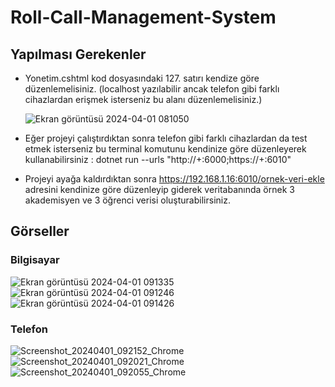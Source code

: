 # Roll-Call-Management-System

## Yapılması Gerekenler
* Yonetim.cshtml kod dosyasındaki 127. satırı kendize göre düzenlemelisiniz. (localhost yazılabilir ancak telefon gibi farklı cihazlardan erişmek isterseniz bu alanı düzenlemelisiniz.)

  ![Ekran görüntüsü 2024-04-01 081050](https://github.com/HarunUcan/Roll-Call-Management-System/assets/129796812/9664b310-8c5f-483c-a144-47c25be7c059)

* Eğer projeyi çalıştırdıktan sonra telefon gibi farklı cihazlardan da test etmek isterseniz bu terminal komutunu kendinize göre düzenleyerek kullanabilirsiniz : dotnet run --urls "http://+:6000;https://+:6010"

* Projeyi ayağa kaldırdıktan sonra https://192.168.1.16:6010/ornek-veri-ekle adresini kendinize göre düzenleyip giderek veritabanında örnek 3 akademisyen ve 3 öğrenci verisi oluşturabilirsiniz.

## Görseller

### Bilgisayar

![Ekran görüntüsü 2024-04-01 091335](https://github.com/HarunUcan/Roll-Call-Management-System/assets/129796812/92331f4e-7cf8-445a-889d-20441517f993)
![Ekran görüntüsü 2024-04-01 091246](https://github.com/HarunUcan/Roll-Call-Management-System/assets/129796812/530b359e-14b0-44c8-9a6b-61e371a8ada0)
![Ekran görüntüsü 2024-04-01 091426](https://github.com/HarunUcan/Roll-Call-Management-System/assets/129796812/3aa9a021-5593-4914-975a-6d77b51e718a)

### Telefon

![Screenshot_20240401_092152_Chrome](https://github.com/HarunUcan/Roll-Call-Management-System/assets/129796812/001c6704-94fb-465f-b38e-548f7cd0d165)
![Screenshot_20240401_092021_Chrome](https://github.com/HarunUcan/Roll-Call-Management-System/assets/129796812/c098c46f-a358-41cf-8ca8-aaacb34fc6d1)
![Screenshot_20240401_092055_Chrome](https://github.com/HarunUcan/Roll-Call-Management-System/assets/129796812/97b0631d-8fc4-4882-bb5b-780393a3681a)

